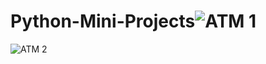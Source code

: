 # Python-Mini-Projects![ATM 1](https://user-images.githubusercontent.com/79992972/163698373-88ec033d-c4b8-4fde-b18f-4b7870122532.PNG)
![ATM 2](https://user-images.githubusercontent.com/79992972/163698376-5abe157d-354c-4e56-ba25-426ab81246e7.PNG)

